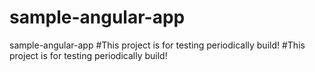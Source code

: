 # sample-angular-app
sample-angular-app
#This project is for testing periodically build!
#This project is for testing periodically build!



